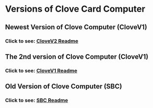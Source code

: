 # Versions of Clove Card Computer

## Newest Version of Clove Computer (CloveV1)

### Click to see: [CloveV2 Readme](CloveV2/)

## The 2nd version of Clove Computer (CloveV1)

### Click to see: [CloveV1 Readme](CloveV1/)

## Old Version of Clove Computer (SBC)

### Click to see: [SBC Readme](SBC/)
